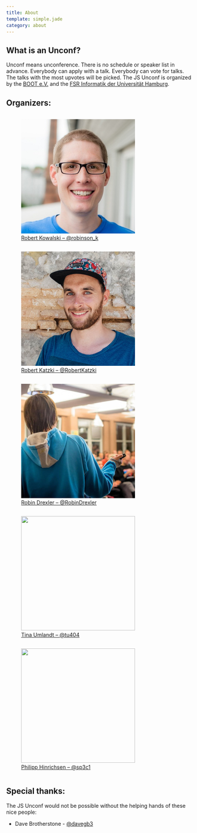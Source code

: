```yaml
---
title: About
template: simple.jade
category: about
---
```


## What is an Unconf?

Unconf means unconference. There is no schedule or speaker list in advance. Everybody can apply with a talk. Everybody can vote for talks. The talks with the most upvotes will be picked. The JS Unconf is organized by the <a href="http://www.bootev.org/">BOOT e.V.</a> and the <a href="http://www2.informatik.uni-hamburg.de/fachschaft/wiki/index.php/Fachschaftsrat">FSR Informatik der Universität Hamburg</a>.

## Organizers:

<div class="grid about">
  <div class="small-6 large-4 columns">
    <figure>
      <a class="about__link" href="https://twitter.com/robinson_k" target="_blank">
        <img src="/images/robinson_k.jpg" class="about__link__image" width="305" height="305">
        <figcaption class="about__link__image__caption">
          Robert Kowalski – @robinson_k
        </figcaption>
      </a>
    </figure>
  </div>
  <div class="small-6 large-4 columns">
    <figure>
      <a class="about__link" href="https://twitter.com/RobertKatzki" target="_blank">
        <img src="/images/RobertKatzki.jpg" class="about__link__image" width="305" height="305">
        <figcaption class="about__link__image__caption">
          Robert Katzki – @RobertKatzki
        </figcaption>
      </a>
    </figure>
  </div>
  <div class="small-6 large-4 columns">
    <figure>
      <a class="about__link" href="https://twitter.com/RobinDrexler" target="_blank">
        <img src="/images/RobinDrexler.jpg" class="about__link__image" width="305" height="305">
        <figcaption class="about__link__image__caption">
          Robin Drexler – @RobinDrexler
        </figcaption>
      </a>
    </figure>
  </div>
  <div class="small-6 large-4 columns">
    <figure>
      <a class="about__link" href="https://twitter.com/tu404" target="_blank">
        <img src="/images/TinaUmlandt.jpg" class="about__link__image" width="305" height="305">
        <figcaption class="about__link__image__caption">
          Tina Umlandt – @tu404
        </figcaption>
      </a>
    </figure>
  </div>
  <div class="small-6 large-4 columns">
    <figure>
      <a class="about__link" href="https://twitter.com/sp3c1" target="_blank">
        <img src="http://www.gravatar.com/avatar/c02eb2fdc626e12d952ba6a02f76ad33.png?s=305" class="about__link__image" width="305" height="305">
        <figcaption class="about__link__image__caption">
          Philipp Hinrichsen – @sp3c1
        </figcaption>
      </a>
    </figure>
  </div>
</div>

## Special thanks:

The JS Unconf would not be possible without the helping hands of these nice people:

 - Dave Brotherstone - <a href="https://twitter.com/davegb3">@davegb3</a>
